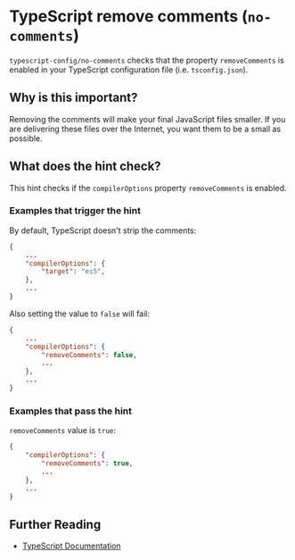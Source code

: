 # TypeScript remove comments (`no-comments`)

`typescript-config/no-comments` checks that the property `removeComments`
is enabled in your TypeScript configuration file (i.e. `tsconfig.json`).

## Why is this important?

Removing the comments will make your final JavaScript files smaller. If you
are delivering these files over the Internet, you want them to be a small as
possible.

## What does the hint check?

This hint checks if the `compilerOptions` property `removeComments` is enabled.

### Examples that **trigger** the hint

By default, TypeScript doesn't strip the comments:

```json
{
    ...
    "compilerOptions": {
        "target": "es5",
    },
    ...
}
```

Also setting the value to `false` will fail:

```json
{
    ...
    "compilerOptions": {
        "removeComments": false,
        ...
    },
    ...
}
```

### Examples that **pass** the hint

`removeComments` value is `true`:

```json
{
    "compilerOptions": {
        "removeComments": true,
        ...
    },
    ...
}
```

## Further Reading

* [TypeScript Documentation][typescript docs]

[typescript docs]: https://www.typescriptlang.org/docs/home.html
